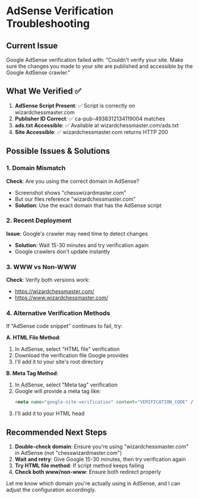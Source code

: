 # AdSense Verification Troubleshooting

## Current Issue
Google AdSense verification failed with: "Couldn't verify your site. Make sure the changes you made to your site are published and accessible by the Google AdSense crawler."

## What We Verified ✅
1. **AdSense Script Present**: ✅ Script is correctly on wizardchessmaster.com
2. **Publisher ID Correct**: ✅ ca-pub-4938312134119004 matches
3. **ads.txt Accessible**: ✅ Available at wizardchessmaster.com/ads.txt
4. **Site Accessible**: ✅ wizardchessmaster.com returns HTTP 200

## Possible Issues & Solutions

### 1. Domain Mismatch
**Check**: Are you using the correct domain in AdSense?
- Screenshot shows "chesswizardmaster.com" 
- But our files reference "wizardchessmaster.com"
- **Solution**: Use the exact domain that has the AdSense script

### 2. Recent Deployment
**Issue**: Google's crawler may need time to detect changes
- **Solution**: Wait 15-30 minutes and try verification again
- Google crawlers don't update instantly

### 3. WWW vs Non-WWW
**Check**: Verify both versions work:
- https://wizardchessmaster.com/
- https://www.wizardchessmaster.com/

### 4. Alternative Verification Methods

If "AdSense code snippet" continues to fail, try:

**A. HTML File Method**:
1. In AdSense, select "HTML file" verification
2. Download the verification file Google provides
3. I'll add it to your site's root directory

**B. Meta Tag Method**:
1. In AdSense, select "Meta tag" verification  
2. Google will provide a meta tag like:
   ```html
   <meta name="google-site-verification" content="VERIFICATION_CODE" />
   ```
3. I'll add it to your HTML head

## Recommended Next Steps

1. **Double-check domain**: Ensure you're using "wizardchessmaster.com" in AdSense (not "chesswizardmaster.com")
2. **Wait and retry**: Give Google 15-30 minutes, then try verification again
3. **Try HTML file method**: If script method keeps failing
4. **Check both www/non-www**: Ensure both redirect properly

Let me know which domain you're actually using in AdSense, and I can adjust the configuration accordingly.
